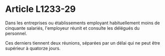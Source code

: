 # Article L1233-29

Dans les entreprises ou établissements employant habituellement moins de cinquante salariés, l'employeur réunit et consulte les délégués du personnel.

Ces derniers tiennent deux réunions, séparées par un délai qui ne peut être supérieur à quatorze jours.